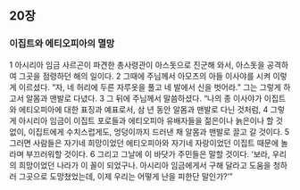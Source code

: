 ## 20장
### 이집트와 에티오피아의 멸망
1 아시리아 임금 사르곤이 파견한 총사령관이 아스돗으로 진군해 와서, 아스돗을 공격하여 그곳을 점령하던 해의 일이다.
2 그때에 주님께서 아모츠의 아들 이사야를 시켜 이렇게 이르셨다. “자, 네 허리에 두른 자루옷을 풀고 네 발에서 신을 벗어라.” 그는 그렇게 하고서 알몸과 맨발로 다녔다.
3 그 뒤에 주님께서 말씀하셨다. “나의 종 이사야가 이집트와 에티오피아에 대한 표징과 예표로서, 삼 년 동안 알몸과 맨발로 다닌 것처럼,
4 그렇게 아시리아 임금이 이집트 포로들과 에티오피아 유배자들을 젊은이나 늙은이나 할 것 없이, 이집트에게 수치스럽게도, 엉덩이까지 드러낸 채 알몸과 맨발로 끌고 갈 것이다.
5 그러면 사람들은 자기네 희망이었던 에티오피아와 자기네 자랑이었던 이집트 때문에 놀라며 부끄러워할 것이다.
6 그리고 그날에 이 바닷가 주민들은 말할 것이다. ‘보라, 우리의 희망이었던 나라가 이 꼴이 되었구나. 아시리아 임금에게서 구해 달라고 도움을 청하러 그곳으로 도망쳤었는데, 이제 우리는 어떻게 난을 피한단 말인가?’”
